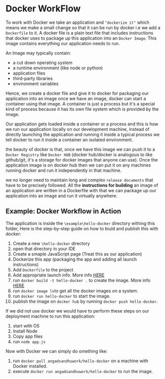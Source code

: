 # Docker WorkFlow

To work with Docker we take an application and `"dockerize it"` which means we make a small change so that it can be run by docker i.e we add a `Dockerfile` to it. A docker file is a plain text file that includes instructions that docker uses to package up this application into an `Docker Image`. This image contains everything our application needs to run.

An Image may typically contain:

- a cut down operating system
- a runtime environment (like node or python)
- application files
- third-party libraries
- environment variables

Hence, we create a docker file and give it to docker for packaging our application into an image once we have an image, docker can start a container using that image. A container is just a process but it's a special kind of process because it has its own file system which is provided by the image.

Our application gets loaded inside a container or a process and this is how we run our application locally on our development machine, instead of directly launching the application and running it inside a typical process we tell docker to run it inside a container an isolated environment.

the beauty of docker is that, once we have this image we can push it to a `Docker Registry` like `Docker HUB` (docker hub/docker is analogous to like github/git, it's a storage for docker images that anyone can use). Once the application image is on docker hub then we can put it on any machines running docker and run it independently in that machine.

we no longer need to maintain long and complex `release documents` that have to be precisely followed. All the
**instructions for building** an image of an application are written in a Dockerfile with that we can package up our application into an image and run it virtually anywhere.

## Example: Docker Workflow in Action

The application is inside the `\example\hello-docker` directory withing this folder, Here is the step-by-step guide on how to biuld and publish this with docker:

1. Create a new `\hello-docker` directory
2. open that directory in your IDE
3. Create a smaple JavaScript page (Treat this as our application)
4. Dockerize this app (packaging the app and adding all launch instructions)
5. Add `Dockerfile` to the project
6. Add appropriate launch info. More info [HERE](https://thenewstack.io/docker-basics-how-to-use-dockerfiles/)
7. run `docker build -t hello-docker .` to create the image. More info [HERE](https://devopscube.com/build-docker-image/)
8. run `docker image ls`to get all the docker images on a system.
9. run `docker run hello-docker` to start the image.
10. publish the image on `docker hub` by running `docker push hello-docker`.

If we did not use docker we would have to perform these steps on our deployment machine to run this application:

1. start with OS
2. Install Node
3. Copy app files
4. run `node app.js`

Now with Docker we can simply do omething like:

1. run `docker pull angadsandhuwork/hello-docker` on a machine with Docker installed.
2. execute `docker run angadsandhuwork/hello-docker` to run the image.
